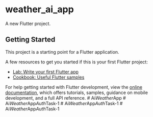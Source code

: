 # weather_ai_app

A new Flutter project.

## Getting Started

This project is a starting point for a Flutter application.

A few resources to get you started if this is your first Flutter project:

- [Lab: Write your first Flutter app](https://docs.flutter.dev/get-started/codelab)
- [Cookbook: Useful Flutter samples](https://docs.flutter.dev/cookbook)

For help getting started with Flutter development, view the
[online documentation](https://docs.flutter.dev/), which offers tutorials,
samples, guidance on mobile development, and a full API reference.
#   A i _ W e a t h e r _ A p p  
 #   A i _ W e a t h e r _ A p p _ A u t h _ T a s k - 1  
 #   A i _ W e a t h e r _ A p p _ A u t h _ T a s k - 1  
 #   A i _ W e a t h e r _ A p p _ A u t h _ T a s k - 1  
 